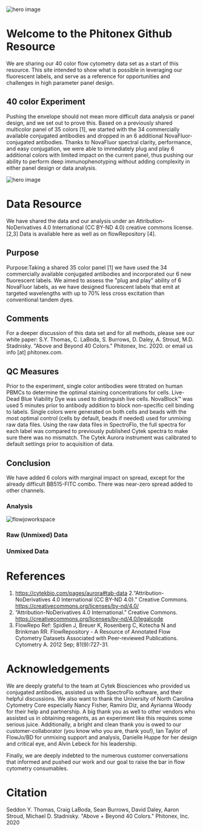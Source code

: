![hero image](https://phitonex.github.io/assets/Above%20%2B%20Beyond%20Hero%20Image_v2-01.jpg)

# Welcome to the Phitonex Github Resource

We are sharing our 40 color flow cytometry data set as a start of this resource.  This site intended to show what is possible in leveraging our fluorescent labels, and serve as a reference for opportunities and challenges in high parameter panel design.  


## 40 color Experiment 

Pushing the envelope should not mean more difficult data analysis or panel design, and we set out to prove this.  Based on a previously shared multicolor panel of 35 colors [1], we started with the 34 commercially available conjugated antibodies and dropped in an 6 additional NovaFluor-conjugated antibodies.  Thanks to NovaFluor spectral clarity, performance, and easy conjugation, we were able to immediately plug and play 6 additional colors with limited impact on the current panel, thus pushing our ability to perform deep immunophenotyping without adding complexity in either panel design or data analysis.  

![hero image](https://phitonex.github.io/assets/panel.png)

# Data Resource

We have shared the data and our analysis under an Attribution-NoDerivatives 4.0 International (CC BY-ND 4.0) creative commons license. [2,3] Data is available here as well as on flowRepository [4]. 

## Purpose
Purpose:Taking a shared 35 color panel [1] we have used the 34 commercially available conjugated antibodies and incorporated our 6 new fluorescent labels. We aimed to assess the "plug and play" ability of 6 NovaFluor labels, as we have designed fluorescent labels that emit at targeted wavelengths with up to 70% less cross excitation than conventional tandem dyes.

## Comments
For a deeper discussion of this data set and for all methods, please see our white paper: S.Y. Thomas, C. LaBoda, S. Burrows, D. Daley, A. Stroud, M.D. Stadnisky. "Above and Beyond 40 Colors." Phitonex, Inc. 2020. or email us info [at] phitonex.com. 

## QC Measures
Prior to the experiment, single color antibodies were titrated on human PBMCs to determine the optimal staining concentrations for cells. Live-Dead Blue Viability Dye was used to distinguish live cells. NovaBlock™ was used 5 minutes prior to antibody addition to block non-specific cell binding to labels. Single colors were generated on both cells and beads with the most optimal control (cells by default, beads if needed) used for unmixing raw data files. Using the raw data files in SpectroFlo, the full spectra for each label was compared to previously published Cytek spectra to make sure there was no mismatch. The Cytek Aurora instrument was calibrated to default settings prior to acquisition of data.

## Conclusion
We have added 6 colors with marginal impact on spread, except for the already difficult BB515-FITC combo. There was near-zero spread added to other channels.

### Analysis
![flowjoworkspace](https://phitonex.github.io//data/unmixed/40%20color%20Spec%20unmix-R5%20040820.wsp)

### Raw (Unmixed) Data

### Unmixed Data 

# References
1. https://cytekbio.com/pages/aurora#tab-data
2.“Attribution-NoDerivatives 4.0 International (CC BY-ND 4.0).” Creative Commons. https://creativecommons.org/licenses/by-nd/4.0/ 
3. “Attribution-NoDerivatives 4.0 International.” Creative Commons. https://creativecommons.org/licenses/by-nd/4.0/legalcode 
4. FlowRepo Ref: Spidlen J, Breuer K, Rosenberg C, Kotecha N and Brinkman RR. FlowRepository - A Resource of Annotated Flow Cytometry Datasets Associated with Peer-reviewed Publications. Cytometry A. 2012 Sep; 81(9):727-31.


# Acknowledgements
We are deeply grateful to the team at Cytek Biosciences who provided us conjugated antibodies, assisted us with SpectroFlo software, and their helpful discussions.  We also want to thank the University of North Carolina Cytometry Core especially Nancy Fisher, Ramiro Diz, and Ayrianna Woody for their help and partnership.  A big thank you as well to other vendors who assisted us in obtaining reagents, as an experiment like this requires some serious juice.  Additionally, a bright and clean thank you is owed to our customer-collaborator (you know who you are, thank you!), Ian Taylor of FlowJo/BD for unmixing support and analysis, Danielle Huppe for her design and critical eye, and Alvin Lebeck for his leadership.  

Finally, we are deeply indebted to the numerous customer conversations that informed and pushed our work and our goal to raise the bar in flow cytometry consumables.  

# Citation
Seddon Y. Thomas, Craig LaBoda, Sean Burrows, David Daley, Aaron Stroud, Michael D. Stadnisky.  "Above + Beyond 40 Colors."  Phitonex, Inc. 2020 

